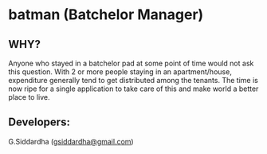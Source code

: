 batman (Batchelor Manager)
==========================

WHY?
----
Anyone who stayed in a batchelor pad at some point of time would not ask this question. With 2 or more people staying in an apartment/house, expenditure generally tend to get distributed among the tenants. The time is now ripe for a single application to take care of this and make world a better place to live.

Developers:
-----------
G.Siddardha (gsiddardha@gmail.com)